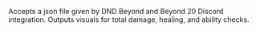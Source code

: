 Accepts a json file given by DND Beyond and Beyond 20 Discord integration. Outputs visuals for total damage, healing, and ability checks.
